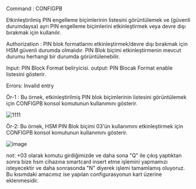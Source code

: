 
Command : CONFIGPB

Etkinleştirilmiş PIN engelleme biçimlerinin listesini görüntülemek ve (güvenli durumdaysa) ayrı PIN engelleme biçimlerini etkinleştirmek veya devre dışı bırakmak için kullanılır.

Authorization : PIN blok formatlarını etkinleştirmek/devre dışı bırakmak için HSM güvenli durumda olmalıdır. PIN Blok biçimi etkinleştirmenin mevcut durumu herhangi bir durumda görüntülenebilir.

Input: PIN Block Format beliryicisi.
output: PIN Blocak Format enable listesini gösterir.

Errors: Invalid entry

Ör-1 : Bu örnek, etkinleştirilmiş PIN blok biçimlerinin listesini görüntülemek için CONFIGPB konsol komutunun kullanımını gösterir.

![1111](https://user-images.githubusercontent.com/77227227/195834979-1a9a3a4b-f4f3-4110-bb22-e222e41d8047.png)


Ör-2: Bu örnek, HSM PIN Blok biçimi 03'ün kullanımını etkinleştirmek için CONFIGPB konsol komutunun kullanımını gösterir.

![image](https://user-images.githubusercontent.com/77227227/195835560-394e658d-f6a9-452e-addc-837bc5139e89.png)

not: +03 olarak komutu girdiğimizde ve daha sona "Q" ile çıkış yaptıktan sonra bize hsm cihazına smartcard insert etme işlemini yapmamızı isteyecektir ve daha sonrasonda "N" diyerek işlemi tamamlamış oluyoruz. Bu kısımdaki amacımız ise yapılan configurasyonun kart üzerine eklenmesidir.
